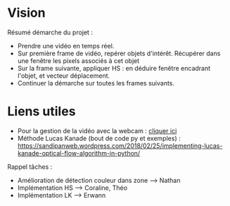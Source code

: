 # Vision

Résumé démarche du projet : 

- Prendre une vidéo en temps réel.
- Sur première frame de vidéo, repérer objets d'intérêt. Récupérer dans une fenêtre les pixels associés à cet objet
- Sur la frame suivante, appliquer HS : en déduire fenêtre encadrant l'objet, et vecteur déplacement.
- Continuer la démarche sur toutes les frames suivants.

# Liens utiles

* Pour la gestion de la vidéo avec la webcam : [cliquer ici](https://docs.opencv.org/3.4/dd/d43/tutorial_py_video_display.html)
* Méthode Lucas Kanade (bout de code py et exemples) : https://sandipanweb.wordpress.com/2018/02/25/implementing-lucas-kanade-optical-flow-algorithm-in-python/

Rappel tâches : 

- Amélioration de détection couleur dans zone --> Nathan
- Implémentation HS --> Coraline, Théo
- Implémentation LK --> Erwann
